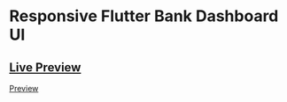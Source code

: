 # Responsive Flutter Bank Dashboard UI

## [Live Preview](https://bit.ly/ochyluv)


[Preview](https://user-images.githubusercontent.com/46024202/162718551-d4c67251-e5a5-42ed-8f20-1a588dc85801.mp4)

